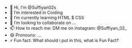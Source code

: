 - 👋 Hi, I’m @Suffiyan02s
- 👀 I’m interested in Coiding
- 🌱 I’m currently learning HTML $ CSS
- 💞️ I’m looking to collaborate on ...
- 📫 How to reach me: DM me on instagram: @Suffiyan_02_
- 😄 Pronouns: ...
- ⚡ Fun fact: What should i put in this, what is Fun Fact?

<!---
Suffiyan02s/Suffiyan02s is a ✨ special ✨ repository because its `README.md` (this file) appears on your GitHub profile.
You can click the Preview link to take a look at your changes.
--->
